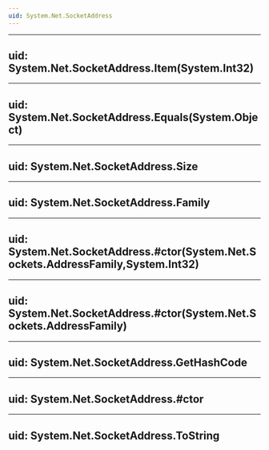 ```yaml
---
uid: System.Net.SocketAddress
---
```


---
uid: System.Net.SocketAddress.Item(System.Int32)
---

---
uid: System.Net.SocketAddress.Equals(System.Object)
---

---
uid: System.Net.SocketAddress.Size
---

---
uid: System.Net.SocketAddress.Family
---

---
uid: System.Net.SocketAddress.#ctor(System.Net.Sockets.AddressFamily,System.Int32)
---

---
uid: System.Net.SocketAddress.#ctor(System.Net.Sockets.AddressFamily)
---

---
uid: System.Net.SocketAddress.GetHashCode
---

---
uid: System.Net.SocketAddress.#ctor
---

---
uid: System.Net.SocketAddress.ToString
---
